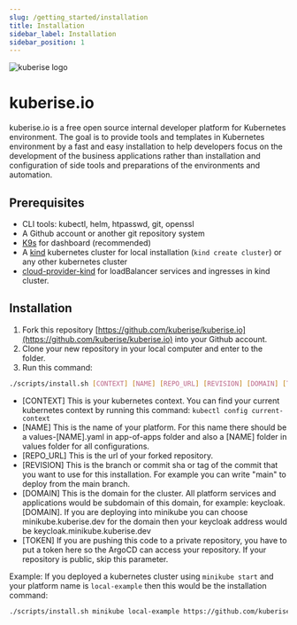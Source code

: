 ```yaml
---
slug: /getting_started/installation
title: Installation
sidebar_label: Installation
sidebar_position: 1
---
```


![kuberise logo](../../static/img/docs_images/full-logo.svg)
# kuberise.io

kuberise.io is a free open source internal developer platform for Kubernetes environment. The goal is to provide tools and templates in Kubernetes environment by a fast and easy installation to help developers focus on the development of the business applications rather than installation and configuration of side tools and preparations of the environments and automation.

## Prerequisites

- CLI tools: kubectl, helm, htpasswd, git, openssl
- A Github account or another git repository system
- [K9s](https://k9scli.io/topics/install/) for dashboard (recommended)
- A [kind](https://kind.sigs.k8s.io/docs/user/quick-start#installation) kubernetes cluster for local installation (`kind create cluster`) or any other kubernetes cluster
- [cloud-provider-kind](https://github.com/kubernetes-sigs/cloud-provider-kind) for loadBalancer services and ingresses in kind cluster.

## Installation

1. Fork this repository [https://github.com/kuberise/kuberise.io](https://github.com/kuberise/kuberise.io) into your Github account.
2. Clone your new repository in your local computer and enter to the folder.
3. Run this command:
```bash
./scripts/install.sh [CONTEXT] [NAME] [REPO_URL] [REVISION] [DOMAIN] [TOKEN]
```
- [CONTEXT] This is your kubernetes context. You can find your current kubernetes context by running this command: `kubectl config current-context`
- [NAME] This is the name of your platform. For this name there should be a values-[NAME].yaml in app-of-apps folder and also a [NAME] folder in values folder for all configurations.
- [REPO_URL] This is the url of your forked repository.
- [REVISION] This is the branch or commit sha or tag of the commit that you want to use for this installation. For example you can write "main" to deploy from the main branch.
- [DOMAIN] This is the domain for the cluster. All platform services and applications would be subdomain of this domain, for example: keycloak.[DOMAIN]. If you are deploying into minikube you can choose minikube.kuberise.dev for the domain then your keycloak address would be keycloak.minikube.kuberise.dev
- [TOKEN] If you are pushing this code to a private repository, you have to put a token here so the ArgoCD can access your repository. If your repository is public, skip this parameter.

Example: If you deployed a kubernetes cluster using `minikube start` and your platform name is `local-example` then this would be the installation command:
```bash
./scripts/install.sh minikube local-example https://github.com/kuberise/kuberise.io.git main minikube.kuberise.dev
```
